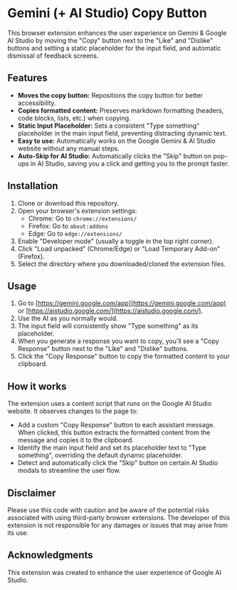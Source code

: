 # Gemini (+ AI Studio) Copy Button

This browser extension enhances the user experience on Gemini & Google AI Studio by moving the "Copy" button next to the "Like" and "Dislike" buttons and setting a static placeholder for the input field, and automatic dismissal of feedback screens.

## Features

-   **Moves the copy button:** Repositions the copy button for better accessibility.
-   **Copies formatted content:** Preserves markdown formatting (headers, code blocks, lists, etc.) when copying.
-   **Static Input Placeholder:** Sets a consistent "Type something" placeholder in the main input field, preventing distracting dynamic text.
-   **Easy to use:** Automatically works on the Google Gemini & AI Studio website without any manual steps.
-   **Auto-Skip for AI Studio:** Automatically clicks the "Skip" button on pop-ups in AI Studio, saving you a click and getting you to the prompt faster.

## Installation

1.  Clone or download this repository.
2.  Open your browser's extension settings:
    *   Chrome: Go to `chrome://extensions/`
    *   Firefox: Go to `about:addons`
    *   Edge: Go to `edge://extensions/`
3.  Enable "Developer mode" (usually a toggle in the top right corner).
4.  Click "Load unpacked" (Chrome/Edge) or "Load Temporary Add-on" (Firefox).
5.  Select the directory where you downloaded/cloned the extension files.

## Usage

1.  Go to [https://gemini.google.com/app](https://gemini.google.com/app) or [https://aistudio.google.com/](https://aistudio.google.com/).
2.  Use the AI as you normally would.
3.  The input field will consistently show "Type something" as its placeholder.
4.  When you generate a response you want to copy, you'll see a "Copy Response" button next to the "Like" and "Dislike" buttons.
5.  Click the "Copy Response" button to copy the formatted content to your clipboard.

## How it works

The extension uses a content script that runs on the Google AI Studio website. It observes changes to the page to:
-   Add a custom "Copy Response" button to each assistant message. When clicked, this button extracts the formatted content from the message and copies it to the clipboard.
-   Identify the main input field and set its placeholder text to "Type something", overriding the default dynamic placeholder.
-   Detect and automatically click the "Skip" button on certain AI Studio modals to streamline the user flow.

## Disclaimer

Please use this code with caution and be aware of the potential risks associated with using third-party browser extensions. The developer of this extension is not responsible for any damages or issues that may arise from its use.

## Acknowledgments

This extension was created to enhance the user experience of Google AI Studio.

